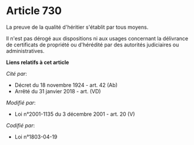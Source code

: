 # Article 730

La preuve de la qualité d'héritier s'établit par tous moyens.

Il n'est pas dérogé aux dispositions ni aux usages concernant la délivrance de certificats de propriété ou d'hérédité par des
autorités judiciaires ou administratives.

**Liens relatifs à cet article**

_Cité par_:

  - Décret du 18 novembre 1924 - art. 42 (Ab)
  - Arrêté du 31 janvier 2018 - art. (VD)

_Modifié par_:

  - Loi n°2001-1135 du 3 décembre 2001 - art. 20 (V)

_Codifié par_:

  - Loi n°1803-04-19
